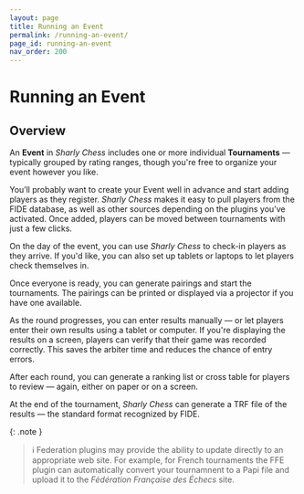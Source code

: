 ```yaml
---
layout: page
title: Running an Event
permalink: /running-an-event/
page_id: running-an-event
nav_order: 200
---
```


# Running an Event

## Overview

An **Event** in _Sharly Chess_ includes one or more individual **Tournaments** — typically grouped by rating ranges, though you're free to organize your event however you like.

You’ll probably want to create your Event well in advance and start adding players as they register.
_Sharly Chess_ makes it easy to pull players from the FIDE database, as well as other sources depending on the plugins you’ve activated.
Once added, players can be moved between tournaments with just a few clicks.

On the day of the event, you can use _Sharly Chess_ to check-in players as they arrive. If you'd like, you can also set up tablets or laptops to let players check themselves in.

Once everyone is ready, you can generate pairings and start the tournaments.
The pairings can be printed or displayed via a projector if you have one available.

As the round progresses, you can enter results manually — or let players enter their own results using a tablet or computer.
If you're displaying the results on a screen, players can verify that their game was recorded correctly. This saves the arbiter time and reduces the chance of entry errors.

After each round, you can generate a ranking list or cross table for players to review — again, either on paper or on a screen.

At the end of the tournament, _Sharly Chess_ can generate a TRF file of the results — the standard format recognized by FIDE.

{: .note }

> :information_source: Federation plugins may provide the ability to update directly to an appropriate web site.
> For example, for French tournaments the FFE plugin can automatically convert your tournamnent to a Papi file and upload it to the _Fédération Française des Échecs_ site.
